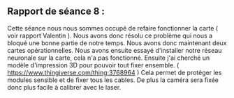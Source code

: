 ## Rapport de séance 8 :

Cette séance nous nous sommes occupé de refaire fonctionner la carte ( voir rapport Valentin ). Nous avons donc résolu ce problème qui nous a bloqué une bonne partie de notre temps.
Nous avons donc maintenant deux cartes opérationnelles.
Nous avons ensuite essayé d'installer notre réseau neuronale sur la carte, cela n'a pas fonctionné.
Ensuite j'ai cherché un modèle d'impression 3D pour pouvoir tout fixer ensemble. ( https://www.thingiverse.com/thing:3768964 )
Cela permet de protéger les modules sensible et de fixer tous les cables. De plus la caméra sera fixée donc plus facile à calibrer avec le laser.
